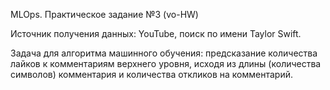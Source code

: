 MLOps. Практическое задание №3 (vo-HW)

Источник получения данных: YouTube, поиск по имени Taylor Swift.

Задача для алгоритма машинного обучения: предсказание количества лайков к комментариям верхнего уровня,
исходя из длины (количества символов) комментария и количества откликов на комментарий.  
